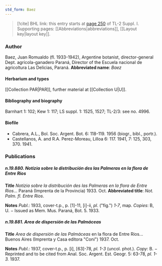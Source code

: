 ```yaml
---
std_form: Baez
---
```


> [!cite] BHL link: this entry starts at [page 250](https://www.biodiversitylibrary.org/page/33264977) of TL-2 Suppl. I.
> Supporting pages: [[Abbreviations|abbreviations]], [[Layout key|layout key]].

### Author

Baez, Juan Romualdo (fl. 1933-1942), Argentine botanist, director-general Dept. agrícola-ganadero Paraná, Director of the Escuela nacional de agricoltura Las Delicias, Paraná. 
**Abbreviated name**: *Baez*

#### Herbarium and types

[[Collection PAR|PAR]], further material at [[Collection U|U]].

#### Bibliography and biography

Barnhart 1: 102; Kew 1: 117; LS suppl. 1: 1525, 1527; TL-2/3: see no. 4996.

#### Biofile

- Cabrera, A.L., Bol. Soc. Argent. Bot. 6: 118-119. 1956 (biogr., bibl., portr.).
- Castellanos, A. and R.A. Perez-Moreau, Lilloa 6: 117. 1941, 7: 125, 303, 370. 1941.

### Publications

##### n.19.880. Notízia sobre la distribución des las Palmeras en la flora de Entre Rios

**Title**
*Notízia sobre la distribución des las Palmeras en la flora de Entre Rios*... Paraná (Imprenta de la Provincia) 1933. Oct.
**Abbreviated title**: *Not. Palm. fl. Entre Rios*.

**Notes**
*Publ*.: 1933, cover-t.p., p. \[1\]-11, \[i\]-ii, *pl*. ("fig.") *1-7*, map. *Copies*: B, U. − Issued as Mem. Mus. Paraná, Bot. 5. 1933.

##### n.19.881. Area de dispersión de las Palmáceas

**Title**
*Area de dispersión de las Palmáceas* en la flora de Entre Rios... Buenos Aires (Imprenta y Casa editora "Coni") 1937. Oct.

**Notes**
*Publ*.: 1937, cover-t.p., p. \[i\], \[63\]-78, *pl. 1-3* (uncol. phot.). *Copy*: B. − Reprinted and to be cited from Anal. Soc. Argent. Est. Geogr. 5: 63-78, *pl. 1-3.* 1937.

